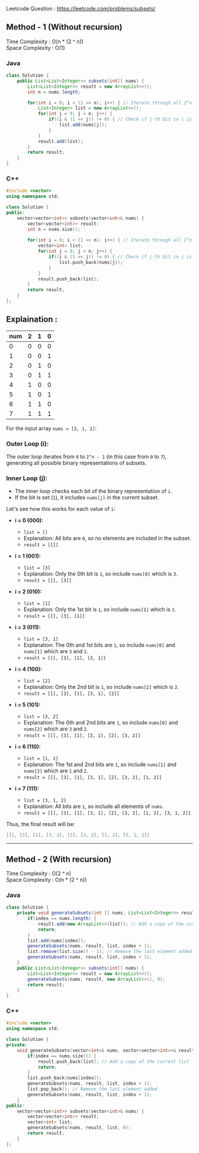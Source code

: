 Leetcode Question : https://leetcode.com/problems/subsets/
## Method - 1 (Without recursion) <br>
Time Complexity : O(n * (2 ^ n)) <br>
Space Complexity : O(1)
### Java
```java
class Solution {
    public List<List<Integer>> subsets(int[] nums) {
        List<List<Integer>> result = new ArrayList<>();
        int n = nums.length;

        for(int i = 0; i < (1 << n); i++) { // Iterate through all 2^n subsets
            List<Integer> list = new ArrayList<>();
            for(int j = 0; j < n; j++) {
                if((i & (1 << j)) != 0) { // Check if j-th bit in i is set
                    list.add(nums[j]);
                }
            }
            result.add(list);
        }
        return result;
    }
}

```
### C++
```cpp
#include <vector>
using namespace std;

class Solution {
public:
    vector<vector<int>> subsets(vector<int>& nums) {
        vector<vector<int>> result;
        int n = nums.size();
        
        for(int i = 0; i < (1 << n); i++) { // Iterate through all 2^n subsets
            vector<int> list;
            for(int j = 0; j < n; j++) {
                if((i & (1 << j)) != 0) { // Check if j-th bit in i is set
                    list.push_back(nums[j]);
                }
            }
            result.push_back(list);
        }
        return result;
    }
};
```
## Explaination :
| num | 2 | 1 | 0 |
|-----|---|---|---|
| 0   | 0 | 0 | 0 |
| 1   | 0 | 0 | 1 |
| 2   | 0 | 1 | 0 |
| 3   | 0 | 1 | 1 |
| 4   | 1 | 0 | 0 |
| 5   | 1 | 0 | 1 |
| 6   | 1 | 1 | 0 |
| 7   | 1 | 1 | 1 |

For the input array `nums = [3, 1, 2]`:

### Outer Loop (i):
The outer loop iterates from `0` to `2^n - 1` (in this case from `0` to `7`), generating all possible binary representations of subsets.

### Inner Loop (j):
- The inner loop checks each bit of the binary representation of `i`.
- If the bit is set (`1`), it includes `nums[j]` in the current subset.

Let's see how this works for each value of `i`:

- **i = 0 (000):**
  - `list = []`
  - Explanation: All bits are `0`, so no elements are included in the subset.
  - `result = [[]]`

- **i = 1 (001):**
  - `list = [3]`
  - Explanation: Only the 0th bit is `1`, so include `nums[0]` which is `3`.
  - `result = [[], [3]]`

- **i = 2 (010):**
  - `list = [1]`
  - Explanation: Only the 1st bit is `1`, so include `nums[1]` which is `1`.
  - `result = [[], [3], [1]]`

- **i = 3 (011):**
  - `list = [3, 1]`
  - Explanation: The 0th and 1st bits are `1`, so include `nums[0]` and `nums[1]` which are `3` and `1`.
  - `result = [[], [3], [1], [3, 1]]`

- **i = 4 (100):**
  - `list = [2]`
  - Explanation: Only the 2nd bit is `1`, so include `nums[2]` which is `2`.
  - `result = [[], [3], [1], [3, 1], [2]]`

- **i = 5 (101):**
  - `list = [3, 2]`
  - Explanation: The 0th and 2nd bits are `1`, so include `nums[0]` and `nums[2]` which are `3` and `2`.
  - `result = [[], [3], [1], [3, 1], [2], [3, 2]]`

- **i = 6 (110):**
  - `list = [1, 2]`
  - Explanation: The 1st and 2nd bits are `1`, so include `nums[1]` and `nums[2]` which are `1` and `2`.
  - `result = [[], [3], [1], [3, 1], [2], [3, 2], [1, 2]]`

- **i = 7 (111):**
  - `list = [3, 1, 2]`
  - Explanation: All bits are `1`, so include all elements of `nums`.
  - `result = [[], [3], [1], [3, 1], [2], [3, 2], [1, 2], [3, 1, 2]]`

Thus, the final result will be:

```java
[[], [3], [1], [3, 1], [2], [3, 2], [1, 2], [3, 1, 2]]
```
----   


## Method - 2 (With recursion) <br>
Time Complexity : O(2 ^ n) <br>
Space Complexity : O(n * (2 ^ n))
### Java
```java
class Solution {
    private void generateSubsets(int [] nums, List<List<Integer>> result, List<Integer> list, int index) {
        if(index == nums.length) {
            result.add(new ArrayList<>(list)); // Add a copy of the current list
            return;
        }
        list.add(nums[index]);
        generateSubsets(nums, result, list, index + 1);
        list.remove(list.size() - 1); // Remove the last element added
        generateSubsets(nums, result, list, index + 1);
    } 
    public List<List<Integer>> subsets(int[] nums) {
        List<List<Integer>> result = new ArrayList<>();
        generateSubsets(nums, result, new ArrayList<>(), 0);
        return result;
    }
}

```
### C++
```cpp
#include <vector>
using namespace std;

class Solution {
private:
    void generateSubsets(vector<int>& nums, vector<vector<int>>& result, vector<int>& list, int index) {
        if(index == nums.size()) {
            result.push_back(list); // Add a copy of the current list
            return;
        }
        list.push_back(nums[index]);
        generateSubsets(nums, result, list, index + 1);
        list.pop_back(); // Remove the last element added
        generateSubsets(nums, result, list, index + 1);
    } 
public:
    vector<vector<int>> subsets(vector<int>& nums) {
        vector<vector<int>> result;
        vector<int> list;
        generateSubsets(nums, result, list, 0);
        return result;
    }
};

```
